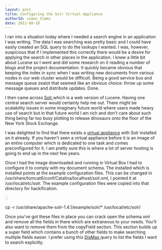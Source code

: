 ```yaml
---
layout: post
title: Configuring the Solr Virtual Appliance
authorId: simon_timms
date: 2011-08-18
---
```


I ran into a situation today where I needed a search engine in an application I was writing. The data I was searching was pretty basic and I could have easily created an SQL query to do the lookups I wanted. I was, however, suspicious that if I implemented this correctly there would be a desire for applying the search in other places in the application. I knew a little bit about Lucene so I went and did some research on it reading a number of blogs and the project documentation. It quickly became obvious that keeping the index in sync when I was writing new documents from various nodes in our web cluster would be difficult. Being a good service bus and message queue zealot that seemed like an obvious choice: throw up some message queues and distribute updates. Done.

I then came across [Solr ](http://lucene.apache.org/solr/)which is a web version of Lucene. Having one central search server would certainly help me out. There might be scalability issues in some imaginary future world where users made heavy use of search but in that future world I am rich and don't care about such thing being far too busy plotting to release dinosaurs onto the floor of the New York Stock Exchange.

I was delighted to find that there exists a [virtual appliance](http://susegallery.com/a/Kr7Ayv/blaze-appliance-for-solr) with Solr installed on it already. If you haven't seen a virtual appliance before it is an image of an entire computer which is dedicated to one task and comes preconfigured for it. I am pretty sure this is where a lot of server hosting is going to end up in the next few years.

Once I had the image downloaded and running in Virtual Box I had to configure it to comply with my document schema. The installed which is installed points at the example configuration files. This can be changed in /usr/share/tomcat6/conf/Catalina/localhost/solr.xml, I pointed it at /usr/local/etc/solr. The example configuration files were copied into that directory for hackification.

<span style="background-color:#f3f3f3;padding-left:10px;">  
  
 cp -r /usr/share/apache-solr-1.4.1/example/solr/* /usr/local/etc/solr/  
  
</span>

Once you've got these files in place you can crack open the schema.xml and remove all the fields in there which are extraneous to your needs. You'll also want to remove them from the copyField section. This section builds up a super field which contains a bunch of other fields to make searching multiple fields easier. I prefer using this [DisMax ](http://wiki.apache.org/solr/DisMaxQParserPlugin)query to list the fields I want to search explicitly.



